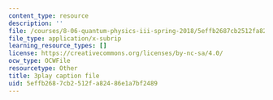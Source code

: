 ```yaml
---
content_type: resource
description: ''
file: /courses/8-06-quantum-physics-iii-spring-2018/5effb2687cb2512fa82486e1a7bf2489_OZXEb8FxZQ.vtt
file_type: application/x-subrip
learning_resource_types: []
license: https://creativecommons.org/licenses/by-nc-sa/4.0/
ocw_type: OCWFile
resourcetype: Other
title: 3play caption file
uid: 5effb268-7cb2-512f-a824-86e1a7bf2489
---
```

